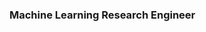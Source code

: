<!--
![header](https://capsule-render.vercel.app/api?type=waving&color=auto&height=300&section=header&text=Wonjun%20Chung&fontSize=90)
-->

<div align=center>
<!--
<a href="https://hits.seeyoufarm.com"><img src="https://hits.seeyoufarm.com/api/count/incr/badge.svg?url=https%3A%2F%2Fgithub.com%2Fwonjun-dev&count_bg=%23000000&title_bg=%23000000&icon=pytorch.svg&icon_color=%23FFFFFF&title=hits&edge_flat=false"/></a>
 -->

 <!--
<a href="https://www.linkedin.com/in/wonjunc" target="_blank"><img src="https://img.shields.io/badge/LinkedIn-0A66C2?style=flat-square&logo=LinkedIn&logoColor=white"/></a>
<a href="https://www.kaggle.com/wonjunjg" target="_blank"><img src="https://img.shields.io/badge/Kaggle-20BEFF?style=flat-square&logo=Kaggle&logoColor=white"/></a>
<a href="mailto:wonjun-dev@gmail.com" target="_blank"><img src="https://img.shields.io/badge/Gmail-EA4335?style=flat-square&logo=Gmail&logoColor=white"/></a>
-->
</div>

### Machine Learning Research Engineer

<!--
### Interest
-->
<!--
### Work Experience
- TmaxAI - Machine Learning Research Engineer, Alternative Military Service (2020.09 ~ )
- KAIST - Master of Computer Science, Machine Learning and Intelligence Lab (2018.07 ~ 2020.08)
-->

<div align=center>
 
 <!--
[![Wonjun's GitHub stats](https://github-readme-stats.vercel.app/api?username=wonjun-dev&count_private=true&theme=dracula)](https://github.com/wonjun-dev/github-readme-stats)
[![Solved.ac](http://mazassumnida.wtf/api/v2/generate_badge?boj=wonjunjg)](https://solved.ac/wonjunjg)
..>
 
</div>

<!---
wonjun-dev/wonjun-dev is a ✨ special ✨ repository because its `README.md` (this file) appears on your GitHub profile.
You can click the Preview link to take a look at your changes.
--->
